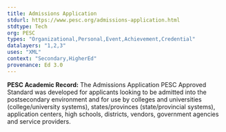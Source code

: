 ```yaml
---
title: Admissions Application
stdurl: https://www.pesc.org/admissions-application.html
stdtype: Tech
org: PESC
types: "Organizational,Personal,Event,Achievement,Credential"
datalayers: "1,2,3"
uses: "XML"
context: "Secondary,HigherEd"
provenance: Ed 3.0
---
```

**PESC Academic Record:** The Admissions Application PESC Approved Standard was developed for applicants looking to be admitted into ​the postsecondary environment and for use by colleges and universities (college/university systems), states/provinces (state/provincial systems), application centers, high schools, districts, vendors, government agencies and service providers.